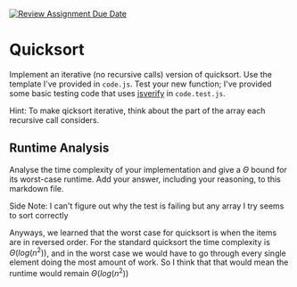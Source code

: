 [![Review Assignment Due Date](https://classroom.github.com/assets/deadline-readme-button-24ddc0f5d75046c5622901739e7c5dd533143b0c8e959d652212380cedb1ea36.svg)](https://classroom.github.com/a/ZLHpg3lN)
# Quicksort

Implement an iterative (no recursive calls) version of quicksort. Use the
template I've provided in `code.js`. Test your new function; I've provided some
basic testing code that uses [jsverify](https://jsverify.github.io/) in
`code.test.js`.

Hint: To make qicksort iterative, think about the part of the array each
recursive call considers.

## Runtime Analysis

Analyse the time complexity of your implementation and give a $\Theta$ bound for
its worst-case runtime. Add your answer, including your reasoning, to this
markdown file.

Side Note: I can't figure out why the test is failing but any array I try seems to sort correctly

Anyways, we learned that the worst case for quicksort is when the items are in reversed order. For the standard quicksort the time complexity is $\Theta(log(n^{2}))$, and in the worst case we would have to go through every single element doing the most amount of work. So I think that that would mean the runtime would remain $\Theta(log(n^{2}))$


